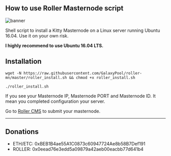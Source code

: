 ## How to use Roller Masternode script

![banner](https://raw.githubusercontent.com/GalaxyPool/roller-mn/master/image/banner.png)

Shell script to install a Kitty Masternode on a Linux server running Ubuntu 16.04. Use it on your own risk.

**I highly recommend to use Ubuntu 16.04 LTS.**

## Installation

```
wget -N https://raw.githubusercontent.com/GalaxyPool/roller-mn/master/roller_install.sh && chmod +x roller_install.sh

./roller_install.sh
```
If you see your Masternode IP, Masternode PORT and Masternode ID. It mean you completed configuration your server.

Go to [Roller CMS](http://wallet.roller.today) to submit your masternode.

----------------------------------------

## Donations

  * ETH/ETC: 0xBEB1B4ae55A1C0873c60947724Ae8b58B7Def191
  * ROLLER: 0x0eead76e3edd5a09879a42aeb00eacbb77d641b4
